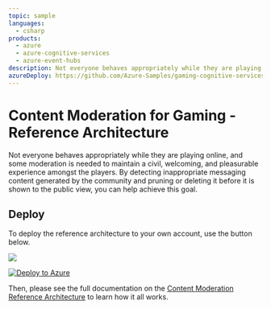 ```yaml
---
topic: sample
languages:
  - csharp
products:
  - azure
  - azure-cognitive-services
  - azure-event-hubs
description: Not everyone behaves appropriately while they are playing online, and some moderation is needed to maintain a civil, welcoming, and pleasurable experience amongst the players. By detecting inappropriate messaging content generated by the community and pruning or deleting it before it is shown to the public view, you can help achieve this goal.
azureDeploy: https://github.com/Azure-Samples/gaming-cognitive-services-content-moderation/azuredeploy.json
---
```


# Content Moderation for Gaming - Reference Architecture

Not everyone behaves appropriately while they are playing online, and some moderation is needed to maintain a civil, welcoming, and pleasurable experience amongst the players. By detecting inappropriate messaging content generated by the community and pruning or deleting it before it is shown to the public view, you can help achieve this goal.

## Deploy

To deploy the reference architecture to your own account, use the button below.

<a href="https://portal.azure.com/#create/Microsoft.Template/uri/https%3A%2F%2Fgithub.com%2FAzure-Samples%2Fgaming-cognitive-services-content-moderation%2Fblob%2Fmaster%2Fazuredeploy.json" target="_blank"><img src="https://azuredeploy.net/deploybutton.png"/></a>

[![Deploy to Azure](http://azuredeploy.net/deploybutton.png)](https://azuredeploy.net/)

Then, please see the full documentation on the [Content Moderation Reference Architecture](https://docs.microsoft.com/gaming/azure/reference-architectures/cognitive-content-moderation) to learn how it all works.
